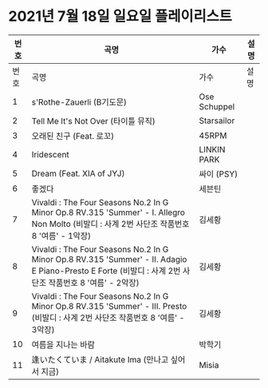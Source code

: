 # 2021년 7월 18일 일요일 플레이리스트

| 번호 | 곡명 | 가수 | 설명 |
|------|------|------|------|
| 번호 | 곡명 | 가수 | 설명 |
| 1 | s'Rothe-Zauerli (B기도문) | Ose Schuppel |  |
| 2 | Tell Me It's Not Over (타이틀 뮤직) | Starsailor |  |
| 3 | 오래된 친구 (Feat. 로꼬) | 45RPM |  |
| 4 | Iridescent | LINKIN PARK |  |
| 5 | Dream (Feat. XIA of JYJ) | 싸이 (PSY) |  |
| 6 | 좋겠다 | 세븐틴 |  |
| 7 | Vivaldi : The Four Seasons No.2 In G Minor Op.8 RV.315 'Summer' - I. Allegro Non Molto (비발디 : 사계 2번 사단조 작품번호 8 '여름' - 1악장) | 김세황 |  |
| 8 | Vivaldi : The Four Seasons No.2 In G Minor Op.8 RV.315 'Summer' - II. Adagio E Piano-Presto E Forte (비발디 : 사계 2번 사단조 작품번호 8 '여름' - 2악장) | 김세황 |  |
| 9 | Vivaldi : The Four Seasons No.2 In G Minor Op.8 RV.315 'Summer' - III. Presto (비발디 : 사계 2번 사단조 작품번호 8 '여름' - 3악장) | 김세황 |  |
| 10 | 여름을 지나는 바람 | 박학기 |  |
| 11 | 逢いたくていま / Aitakute Ima (만나고 싶어서 지금) | Misia |  |
